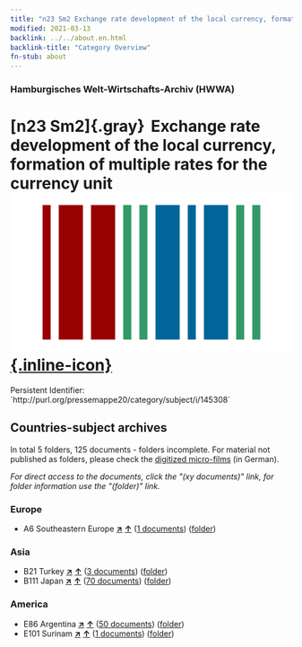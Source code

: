 ```yaml
---
title: "n23 Sm2 Exchange rate development of the local currency, formation of multiple rates for the currency unit"
modified: 2021-03-13
backlink: ../../about.en.html
backlink-title: "Category Overview"
fn-stub: about
---
```


### Hamburgisches Welt-Wirtschafts-Archiv (HWWA)

# [n23 Sm2]{.gray}&#8201; Exchange rate development of the local currency, formation of multiple rates for the currency unit &#160; [![Wikidata](/images/Wikidata-logo.svg "Wikidata"){.inline-icon}](http://www.wikidata.org/entity/Q104710976)

<div class="hint">Persistent Identifier: `http://purl.org/pressemappe20/category/subject/i/145308`</div>







## Countries-subject archives





In total 5 folders, 125 documents - folders incomplete.
For material not published as folders, please check the [digitized micro-films](/film/h1_sh.de.html) (in German).

_For direct access to the documents, click the "(xy documents)" link, for folder information use the "(folder)" link._



### Europe

- A6 Southeastern Europe [**&nearr;**](../../../geo/i/140900/about.en.html "Southeastern Europe (all folders)") [**&uarr;**](../../../geo/about.en.html#A6 "Country category system") (<a href="https://pm20.zbw.eu/iiifview/folder/sh/140900,145308" title="about: Southeastern Europe : Exchange rate development of the local currency, formation of multiple rates for the currency unit" target="_blank">1 documents</a>) ([folder](../../../../folder/sh/1409xx/140900/1453xx/145308/about.en.html))

### Asia

- B21 Turkey [**&nearr;**](../../../geo/i/141111/about.en.html "Turkey (all folders)") [**&uarr;**](../../../geo/about.en.html#B21 "Country category system") (<a href="https://pm20.zbw.eu/iiifview/folder/sh/141111,145308" title="about: Turkey : Exchange rate development of the local currency, formation of multiple rates for the currency unit" target="_blank">3 documents</a>) ([folder](../../../../folder/sh/1411xx/141111/1453xx/145308/about.en.html))
- B111 Japan [**&nearr;**](../../../geo/i/141272/about.en.html "Japan (all folders)") [**&uarr;**](../../../geo/about.en.html#B111 "Country category system") (<a href="https://pm20.zbw.eu/iiifview/folder/sh/141272,145308" title="about: Japan : Exchange rate development of the local currency, formation of multiple rates for the currency unit" target="_blank">70 documents</a>) ([folder](../../../../folder/sh/1412xx/141272/1453xx/145308/about.en.html))

### America

- E86 Argentina [**&nearr;**](../../../geo/i/141692/about.en.html "Argentina (all folders)") [**&uarr;**](../../../geo/about.en.html#E86 "Country category system") (<a href="https://pm20.zbw.eu/iiifview/folder/sh/141692,145308" title="about: Argentina : Exchange rate development of the local currency, formation of multiple rates for the currency unit" target="_blank">50 documents</a>) ([folder](../../../../folder/sh/1416xx/141692/1453xx/145308/about.en.html))
- E101 Surinam [**&nearr;**](../../../geo/i/141699/about.en.html "Surinam (all folders)") [**&uarr;**](../../../geo/about.en.html#E101 "Country category system") (<a href="https://pm20.zbw.eu/iiifview/folder/sh/141699,145308" title="about: Surinam : Exchange rate development of the local currency, formation of multiple rates for the currency unit" target="_blank">1 documents</a>) ([folder](../../../../folder/sh/1416xx/141699/1453xx/145308/about.en.html))








